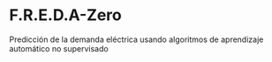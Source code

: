 # F.R.E.D.A-Zero
Predicción de la demanda eléctrica usando algoritmos de aprendizaje automático no supervisado
